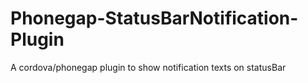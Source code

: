 Phonegap-StatusBarNotification-Plugin
=====================================

A cordova/phonegap plugin to show notification texts on statusBar
